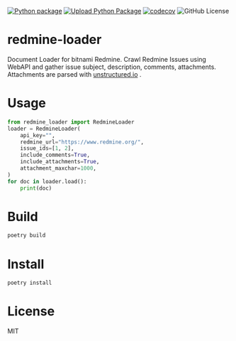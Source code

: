 [![Python package](https://github.com/syakesaba/redmine-loader/actions/workflows/python-package.yml/badge.svg)](https://github.com/syakesaba/redmine-loader/actions/workflows/python-package.yml)
[![Upload Python Package](https://github.com/syakesaba/redmine-loader/actions/workflows/python-publish.yml/badge.svg)](https://github.com/syakesaba/redmine-loader/actions/workflows/python-publish.yml)
[![codecov](https://codecov.io/github/syakesaba/redmine-loader/graph/badge.svg?token=HTRTEEOOT9)](https://codecov.io/github/syakesaba/redmine-loader)
![GitHub License](https://img.shields.io/github/license/syakesaba/redmine-loader)

redmine-loader
=====
Document Loader for bitnami Redmine.
Crawl Redmine Issues using WebAPI and gather issue subject, description, comments, attachments.
Attachments are parsed with [unstructured.io](https://unstructured.io/) .

Usage
=====

```python
from redmine_loader import RedmineLoader
loader = RedmineLoader(
    api_key="",
    redmine_url="https://www.redmine.org/",
    issue_ids=[1, 2],
    include_comments=True,
    include_attachments=True,
    attachment_maxchar=1000,
)
for doc in loader.load():
    print(doc)
```


Build
=====
```sh
poetry build
```

Install
=====
```sh
poetry install
```

License
=====
MIT